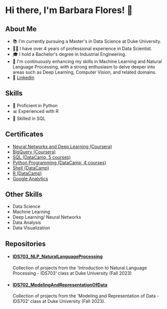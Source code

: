 # Hi there, I'm Barbara Flores! 👋

## About Me
- 📚 I'm currently pursuing a Master's in Data Science at Duke University.
- 👩‍💻 I have over 4 years of professional experience in Data Scientist.
- 🎓 I hold a Bachelor's degree in Industrial Engineering.
- 🚀 I'm continuously enhancing my skills in Machine Learning and Natural Language Processing, with a strong enthusiasm to delve deeper into areas such as Deep Learning, Computer Vision, and related domains. 
- 🔗 [Linkedin](https://www.linkedin.com/in/barbarafloresrios/)

## Skills
- 🐍 Proficient in Python
- 📊 Experienced with R
- 💾 Skilled in SQL

## Certificates
- [Neural Networks and Deep Learning (Coursera)](https://www.coursera.org/account/accomplishments/certificate/ZFQZXJUKWP7L)
- [BigQuery (Coursera)](https://www.coursera.org/account/accomplishments/certificate/28MSWGF3WJL7)
- [SQL (DataCamp, 5 courses)](https://www.datacamp.com/statement-of-accomplishment/track/c1792994560eb4722b906327e5f59adf5b945ca4)
- [Python Programming (DataCamp, 4 courses)](https://www.datacamp.com/statement-of-accomplishment/track/4a86016a4eaee5bfe3352aa7b1025293eb5ae499)
- [Shell (DataCamp)](https://www.datacamp.com/statement-of-accomplishment/course/5c1305f1897446dbc339e01ea860d76c45a31b0f)
- [R (DataCamp)](https://www.datacamp.com/statement-of-accomplishment/course/e812ee09321a98b00c1db3eeeb75a82175ccd459)
- [Google Analytics](https://analytics.google.com/analytics/academy/certificate/SH6GJdnMRLexXZkbsj8cFA)

## Other Skills
- Data Science
- Machine Learning
- Deep Learning/ Neural Networks
- Data Analysis
- Data Visualization

## Repositories

- #### [IDS703_NLP_NaturalLanguageProcessing](https://github.com/BarbaraPFloresRios/IDS703_NLP_NaturalLanguageProcessing)
  Collection of projects from the 'Introduction to Natural Language Processing - IDS703' class at Duke University (Fall 2023)

- #### [IDS702_ModelingAndRepresentationOfData](https://github.com/BarbaraPFloresRios/IDS702_ModelingAndRepresentationOfData)
  Collection of projects from the 'Modeling and Representation of Data - IDS702' class at Duke University (Fall 2023). 


  



<!---
BarbaraPFloresRios/BarbaraPFloresRios is a ✨ special ✨ repository because its `README.md` (this file) appears on your GitHub profile.
You can click the Preview link to take a look at your changes.
--->
